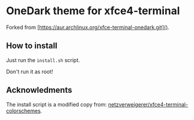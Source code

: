 # OneDark theme for xfce4-terminal

Forked from [https://aur.archlinux.org/xfce-terminal-onedark.git]().

## How to install

Just run the `install.sh` script.

Don't run it as root!

## Acknowledments

The install script is a modified copy from:
[netzverweigerer/xfce4-terminal-colorschemes](https://github.com/netzverweigerer/xfce4-terminal-colorschemes).

